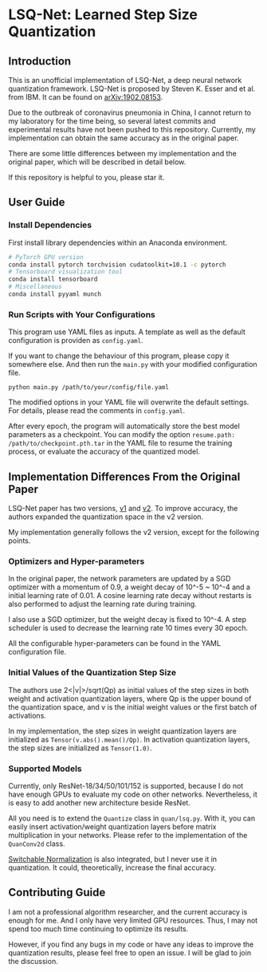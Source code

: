 # LSQ-Net: Learned Step Size Quantization

## Introduction

This is an unofficial implementation of LSQ-Net, a deep neural network quantization framework.
LSQ-Net is proposed by Steven K. Esser and et al. from IBM. It can be found on [arXiv:1902.08153](https://arxiv.org/abs/1902.08153).

Due to the outbreak of coronavirus pneumonia in China, I cannot return to my laboratory for the time being, so several latest commits and experimental results have not been pushed to this repository. Currently, my implementation can obtain the same accuracy as in the original paper.

There are some little differences between my implementation and the original paper, which will be described in detail below.

If this repository is helpful to you, please star it.

## User Guide

### Install Dependencies

First install library dependencies within an Anaconda environment.

```bash
# PyTorch GPU version
conda install pytorch torchvision cudatoolkit=10.1 -c pytorch
# Tensorboard visualization tool
conda install tensorboard
# Miscellaneous
conda install pyyaml munch
```

### Run Scripts with Your Configurations

This program use YAML files as inputs. A template as well as the default configuration is providen as `config.yaml`.

If you want to change the behaviour of this program, please copy it somewhere else. And then run the `main.py` with your modified configuration file.

```
python main.py /path/to/your/config/file.yaml
```

The modified options in your YAML file will overwrite the default settings. For details, please read the comments in `config.yaml`.

After every epoch, the program will automatically store the best model parameters as a checkpoint. You can modify the option `resume.path: /path/to/checkpoint.pth.tar` in the YAML file to resume the training process, or evaluate the accuracy of the quantized model.

## Implementation Differences From the Original Paper

LSQ-Net paper has two versions, [v1](https://arxiv.org/pdf/1902.08153v2.pdf) and [v2](https://arxiv.org/pdf/1902.08153v1.pdf).
To improve accuracy, the authors expanded the quantization space in the v2 version.

My implementation generally follows the v2 version, except for the following points.

### Optimizers and Hyper-parameters

In the original paper, the network parameters are updated by a SGD optimizer with a momentum of 0.9, a weight decay of 10^-5 ~ 10^-4 and a initial learning rate of 0.01.
A cosine learning rate decay without restarts is also performed to adjust the learning rate during training.

I also use a SGD optimizer, but the weight decay is fixed to 10^-4. A step scheduler is used to decrease the learning rate 10 times every 30 epoch.

All the configurable hyper-parameters can be found in the YAML configuration file.

### Initial Values of the Quantization Step Size

The authors use 2<|v|>/sqrt(Qp) as initial values of the step sizes in both weight and activation quantization layers, where Qp is the upper bound of the quantization space, and v is the initial weight values or the first batch of activations.

In my implementation, the step sizes in weight quantization layers are initialized as `Tensor(v.abs().mean()/Qp)`. In activation quantization layers, the step sizes are initialized as `Tensor(1.0)`.

### Supported Models

Currently, only ResNet-18/34/50/101/152 is supported, because I do not have enough GPUs to evaluate my code on other networks. Nevertheless, it is easy to add another new architecture beside ResNet.

All you need is to extend the `Quantize` class in `quan/lsq.py`. With it, you can easily insert activation/weight quantization layers before matrix multiplication in your networks. Please refer to the implementation of the `QuanConv2d` class.

[Switchable Normalization](https://github.com/switchablenorms/Switchable-Normalization) is also integrated, but I never use it in quantization. It could, theoretically, increase the final accuracy.

## Contributing Guide

I am not a professional algorithm researcher, and the current accuracy is enough for me. And I only have very limited GPU resources. Thus, I may not spend too much time continuing to optimize its results.

However, if you find any bugs in my code or have any ideas to improve the quantization results, please feel free to open an issue. I will be glad to join the discussion.
